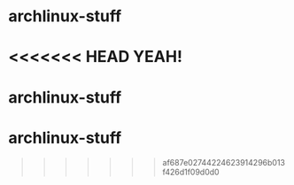 # archlinux-stuff
<<<<<<< HEAD
YEAH!
=======
# archlinux-stuff
# archlinux-stuff
>>>>>>> af687e02744224623914296b013f426d1f09d0d0
